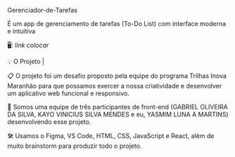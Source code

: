 Gerenciador-de-Tarefas

É um app de gerenciamento de tarefas (To-Do List) com interface moderna e intuitiva

🖥️: *link colocar*


💡 O Projeto |

📋 O projeto foi um desafio proposto pela equipe do programa Trilhas Inova Maranhão para que possamos exercer a nossa criatividade e desenvolver um aplicativo web funcional e responsivo.

💼 Somos uma equipe de três participantes de front-end (GABRIEL OLIVEIRA DA SILVA, KAYO VINICIUS SILVA MENDES e eu, YASMIM LUNA A MARTINS) desenvolvendo esse projeto.

🛠️ Usamos o Figma, VS Code, HTML, CSS, JavaScript e React, além de muito brainstorm para produzir todo o projeto.

